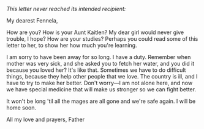 <i> This letter never reached its intended recipient: </i>

My dearest Fennela,

How are you? How is your Aunt Kaitlen? My dear girl would never give trouble, I hope? How are your studies? Perhaps you could read some of this letter to her, to show her how much you're learning.

I am sorry to have been away for so long. I have a duty. Remember when mother was very sick, and she asked you to fetch her water, and you did it because you loved her? It's like that. Sometimes we have to do difficult things, because they help other people that we love. The country is ill, and I have to try to make her better. Don't worry—I am not alone here, and now we have special medicine that will make us stronger so we can fight better.

It won't be long 'til all the mages are all gone and we're safe again. I will be home soon.

All my love and prayers,
Father